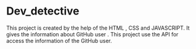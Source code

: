 # Dev_detective
This project is created by the help of the HTML , CSS and JAVASCRIPT. It gives the information about GitHub user . This project use the API for access the information of the GitHub user.
